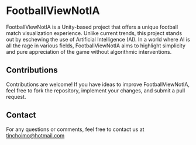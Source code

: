 # FootballViewNotIA

FootballViewNotIA is a Unity-based project that offers a unique football match visualization experience. Unlike current trends, this project stands out by eschewing the use of Artificial Intelligence (AI). In a world where AI is all the rage in various fields, FootballViewNotIA aims to highlight simplicity and pure appreciation of the game without algorithmic interventions.

## Contributions
Contributions are welcome! If you have ideas to improve FootballViewNotIA, feel free to fork the repository, implement your changes, and submit a pull request.

## Contact
For any questions or comments, feel free to contact us at tinchoimo@hotmail.com
